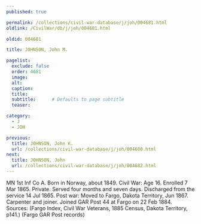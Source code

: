 ```yaml
---
published: true

permalink: /collections/civil-war-database/j/joh/004681.html
oldlink: /CivilWar/db/j/joh/004681.html

oldid: 004681

title: JOHNSON, John M.

pagelist:
  exclude: false
  order: 4681
  image: 
  alt:
  caption:
  title:
  subtitle:      # Defaults to page subtitle
  teaser:

category: 
  - J 
  - JOH

previous:
  title: JOHNSON, John K.
  url: /collections/civil-war-database/j/joh/004680.html  
next:
  title: JOHNSON, John
  url: /collections/civil-war-database/j/joh/004682.html   
---
```

MN 1st Inf Co A. Born in Norway, about 1849. Civil War: Age 16. Enrolled 7 Mar 1865. Private. Served four months and seven days. Discharged from the service 14 Jul 1865. Post war: Moved to Fargo, Dakota Territory, Jun 1867. Carpenter and joiner. Joined GAR Post 44 at Fargo on 22 Feb 1884. Sources: (Fargo Index, Civil War Veterans, 1885 Census, Dakota Territory, p141.) (Fargo GAR Post records)